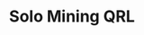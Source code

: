 ---
id: solo-mining
title: Solo Mining QRL
hide_title: false
hide_table_of_contents: false
sidebar_label: Solo Mining QRL
sidebar_position: 3
pagination_label: Solo Mining QRL
custom_edit_url: https://github.com/theqrl/documentation/edit/master/docs/basics/what-is-qrl.md
description: Mining QRL
keywords:
  - docs
  - mining
image: /assets/img/icons/yellow.png

---